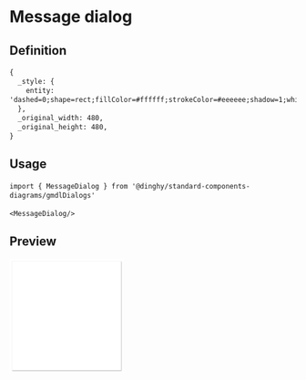 # Message dialog

## Definition

```
{
  _style: { 
    entity: 'dashed=0;shape=rect;fillColor=#ffffff;strokeColor=#eeeeee;shadow=1;whiteSpace=wrap;html=1;',
  },
  _original_width: 480,
  _original_height: 480,
}
```

## Usage

```
import { MessageDialog } from '@dinghy/standard-components-diagrams/gmdlDialogs'

<MessageDialog/>
```

## Preview

<img src="./message-dialog.png" width="200"/>
